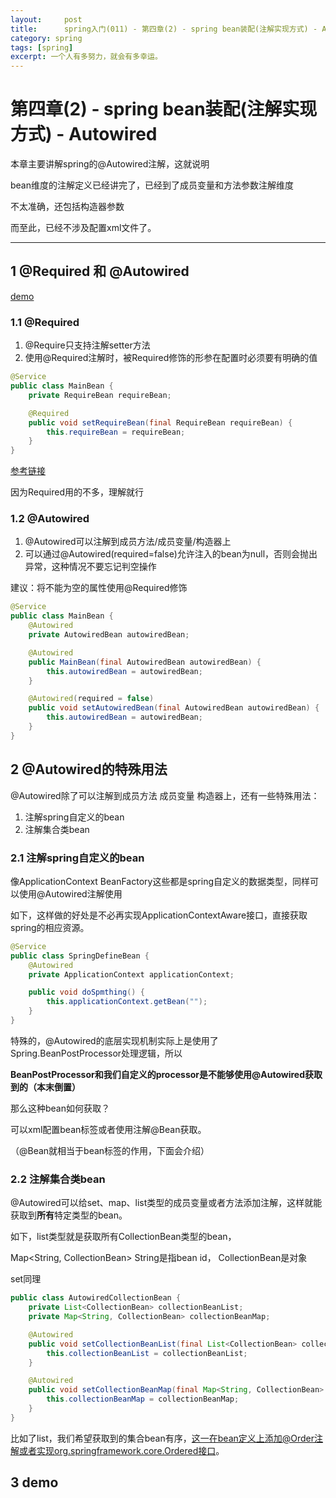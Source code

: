 ```yaml
---
layout:     post
title:      spring入门(011) - 第四章(2) - spring bean装配(注解实现方式) - Autowired
category: spring
tags: [spring]
excerpt: 一个人有多努力，就会有多幸运。
---
```


第四章(2) - spring bean装配(注解实现方式) - Autowired
=======================================

本章主要讲解spring的@Autowired注解，这就说明

bean维度的注解定义已经讲完了，已经到了成员变量和方法参数注解维度

不太准确，还包括构造器参数

而至此，已经不涉及配置xml文件了。

--------------------------------------

1 @Required 和 @Autowired
---------------------------------------

[demo](https://github.com/hunzino1/spring_round_one/tree/master/muke/chapter4_autowired)

### 1.1 @Required

1. @Require只支持注解setter方法
2. 使用@Required注解时，被Required修饰的形参在配置时必须要有明确的值

```java
@Service
public class MainBean {
    private RequireBean requireBean;

    @Required
    public void setRequireBean(final RequireBean requireBean) {
        this.requireBean = requireBean;
    }
}
```
[参考链接](https://wiki.jikexueyuan.com/project/spring/annotation-based-configuration/spring-required-annotation.html)

因为Required用的不多，理解就行


### 1.2 @Autowired

1. @Autowired可以注解到成员方法/成员变量/构造器上
2. 可以通过@Autowired(required=false)允许注入的bean为null，否则会抛出异常，这种情况不要忘记判空操作

建议：将不能为空的属性使用@Required修饰

```java
@Service
public class MainBean {
    @Autowired
    private AutowiredBean autowiredBean;

    @Autowired
    public MainBean(final AutowiredBean autowiredBean) {
        this.autowiredBean = autowiredBean;
    }

    @Autowired(required = false)
    public void setAutowiredBean(final AutowiredBean autowiredBean) {
        this.autowiredBean = autowiredBean;
    }
}
```

2 @Autowired的特殊用法
-------------------------------------------

@Autowired除了可以注解到成员方法 成员变量 构造器上，还有一些特殊用法：

1. 注解spring自定义的bean
2. 注解集合类bean

### 2.1 注解spring自定义的bean

像ApplicationContext BeanFactory这些都是spring自定义的数据类型，同样可以使用@Autowired注解使用

如下，这样做的好处是不必再实现ApplicationContextAware接口，直接获取spring的相应资源。

```java
@Service
public class SpringDefineBean {
    @Autowired
    private ApplicationContext applicationContext;

    public void doSpmthing() {
        this.applicationContext.getBean("");
    }
}
```

特殊的，@Autowired的底层实现机制实际上是使用了Spring.BeanPostProcessor处理逻辑，所以

**BeanPostProcessor和我们自定义的processor是不能够使用@Autowired获取到的（本末倒置）**

那么这种bean如何获取？

可以xml配置bean标签或者使用注解@Bean获取。

（@Bean就相当于bean标签的作用，下面会介绍）

### 2.2 注解集合类bean

@Autowired可以给set、map、list类型的成员变量或者方法添加注解，这样就能获取到**所有**特定类型的bean。

如下，list类型就是获取所有CollectionBean类型的bean，

Map<String, CollectionBean> String是指bean id， CollectionBean是对象

set同理

```java
public class AutowiredCollectionBean {
    private List<CollectionBean> collectionBeanList;
    private Map<String, CollectionBean> collectionBeanMap;

    @Autowired
    public void setCollectionBeanList(final List<CollectionBean> collectionBeanList) {
        this.collectionBeanList = collectionBeanList;
    }

    @Autowired
    public void setCollectionBeanMap(final Map<String, CollectionBean> collectionBeanMap) {
        this.collectionBeanMap = collectionBeanMap;
    }
}
```

比如了list，我们希望获取到的集合bean有序，这一在bean定义上添加@Order注解或者实现org.springframework.core.Ordered接口。

3 demo
------------------------------------
